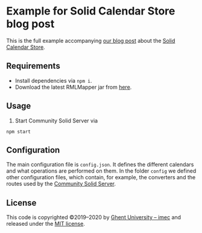 # Example for Solid Calendar Store blog post

This is the full example accompanying [our blog post](https://knows.idlab.ugent.be/blog/solid-calendar-store) 
about the [Solid Calendar Store](https://github.com/KNowledgeOnWebScale/solid-calendar-store/).

## Requirements

- Install dependencies via `npm i`.
- Download the latest RMLMapper jar from [here](https://github.com/RMLio/rmlmapper-java/releases).

## Usage

1. Start Community Solid Server via 

```shell
npm start
```



## Configuration

The main configuration file is `config.json`.
It defines the different calendars and what operations are performed on them.
In the folder `config` we defined other configuration files, which contain,
for example, the converters and the routes used by the [Community Solid Server](https://github.com/solid/community-server).

## License
This code is copyrighted ©2019–2020 by [Ghent University – imec](http://idlab.ugent.be/)
and released under the [MIT license](http://opensource.org/licenses/MIT).
